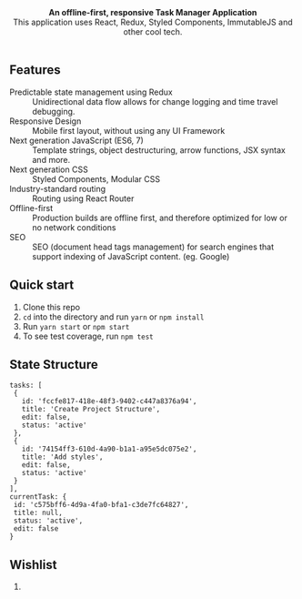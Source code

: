 
<div align="center"><strong>An offline-first, responsive Task Manager Application</strong></div>
<div align="center">This application uses React, Redux, Styled Components, ImmutableJS and other cool tech. </div>

<br />

## Features

<dl>
  <dt>Predictable state management using Redux</dt>
  <dd>Unidirectional data flow allows for change logging and time travel debugging.</dd>

  <dt>Responsive Design</dt>
  <dd>Mobile first layout, without using any UI Framework</dd>

  <dt>Next generation JavaScript (ES6, 7)</dt>
  <dd>Template strings, object destructuring, arrow functions, JSX syntax and more.</dd>

  <dt>Next generation CSS</dt>
  <dd>Styled Components, Modular CSS</dd>

  <dt>Industry-standard routing</dt>
  <dd>Routing using React Router</dd>


  <dt>Offline-first</dt>
  <dd>Production builds are offline first, and therefore optimized for low or no network conditions</dd>

  <dt>SEO</dt>
  <dd>SEO (document head tags management) for search engines that support indexing of JavaScript content. (eg. Google)</dd>
</dl>

## Quick start

1. Clone this repo
2. `cd` into the directory and run `yarn` or `npm install`
3. Run `yarn start` or `npm start`
4. To see test coverage, run `npm test`

## State Structure

 ```
tasks: [
  {
    id: 'fccfe817-418e-48f3-9402-c447a8376a94',
    title: 'Create Project Structure',
    edit: false,
    status: 'active'
  },
  {
    id: '74154ff3-610d-4a90-b1a1-a95e5dc075e2',
    title: 'Add styles',
    edit: false,
    status: 'active'
  }
],
currentTask: {
  id: 'c575bff6-4d9a-4fa0-bfa1-c3de7fc64827',
  title: null,
  status: 'active',
  edit: false
}
```


## Wishlist

1. 
